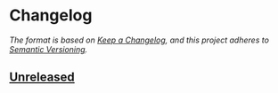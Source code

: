 <!-- INSTRUCTIONS
1. Find and Replace:
  - ::github_username - GitHub username the project is under
  - ::repo_name - Name of the repo for urls
2. Update/remove the links in the "Diffs" section

DELETE THIS HEADER COMMENT
-->

# Changelog

*The format is based on [Keep a Changelog](https://keepachangelog.com/en/1.0.0/),
and this project adheres to [Semantic Versioning](https://semver.org/spec/v2.0.0.html).*

<!-- INSTRUCTIONS
1. Copy the template below and fill out relevant sections
2. Update the diff links at the bottom
-->

<!-- TEMPLATE (remove empty sections)

## [MAJOR.MINOR.PATCH] - YYYY-MM-DD

### Added

- New functionality

### Changed

- Changes to existing functionality

### Fixed

- Bug fixes

### Deprecated

- Soon to be removed functionality

### Removed

- Remove functionality

### Security

- Security related changes/fixes

-->

## [Unreleased]

<!-- Diffs -->
[unreleased]: https://github.com/::github_username/::repo_name/compare/v0.0.1...HEAD
[0.0.1]: https://github.com/::github_username/::repo_nam/releases/tag/v0.0.0...v0.0.1
[0.0.0]: https://github.com/::github_username/::repo_nam/releases/tag/v0.0.0